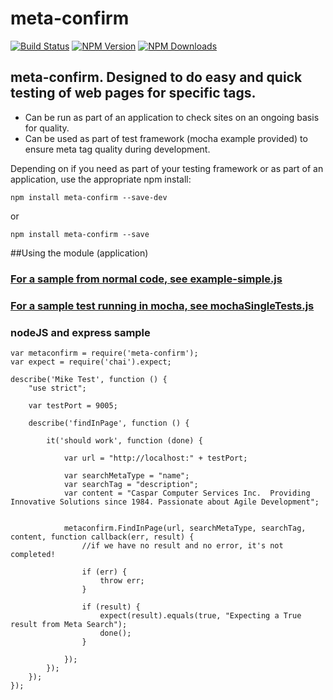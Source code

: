 

# meta-confirm

[![Build Status](https://travis-ci.org/CasparComputer/meta-confirm.svg)](https://travis-ci.org/CasparComputer/meta-confirm)
[![NPM Version](http://img.shields.io/npm/v/meta-confirm.svg?style=flat)](https://www.npmjs.org/package/meta-confirm)
[![NPM Downloads](https://img.shields.io/npm/dm/meta-confirm.svg?style=flat)](https://www.npmjs.org/package/meta-confirm)

## meta-confirm.  Designed to do easy and quick testing of web pages for specific tags.

* Can be run as part of an application to check sites on an ongoing basis for quality.
* Can be used as part of test framework (mocha example provided) to ensure meta tag quality during development.


Depending on if you need as part of your testing framework or as part of an application, use the appropriate npm install:

    npm install meta-confirm --save-dev
or

    npm install meta-confirm --save
     
##Using the module (application)
    
### [For a sample from normal code, see example-simple.js](https://github.com/CasparComputer/meta-confirm/blob/master/examples/example-simple.js)

### [For a sample test running in mocha, see mochaSingleTests.js](https://github.com/CasparComputer/meta-confirm/blob/master/test/mochaSingleTests.js)

### nodeJS and express sample

    var metaconfirm = require('meta-confirm');
    var expect = require('chai').expect;
        
    describe('Mike Test', function () {
        "use strict";
    
        var testPort = 9005;
    
        describe('findInPage', function () {
    
            it('should work', function (done) {
    
                var url = "http://localhost:" + testPort;
    
                var searchMetaType = "name";
                var searchTag = "description";
                var content = "Caspar Computer Services Inc.  Providing Innovative Solutions since 1984. Passionate about Agile Development";
    
    
                metaconfirm.FindInPage(url, searchMetaType, searchTag, content, function callback(err, result) {
                    //if we have no result and no error, it's not completed!
    
                    if (err) {
                        throw err;
                    }
    
                    if (result) {
                        expect(result).equals(true, "Expecting a True result from Meta Search");
                        done();
                    }
    
                });
            });
        });
    });


